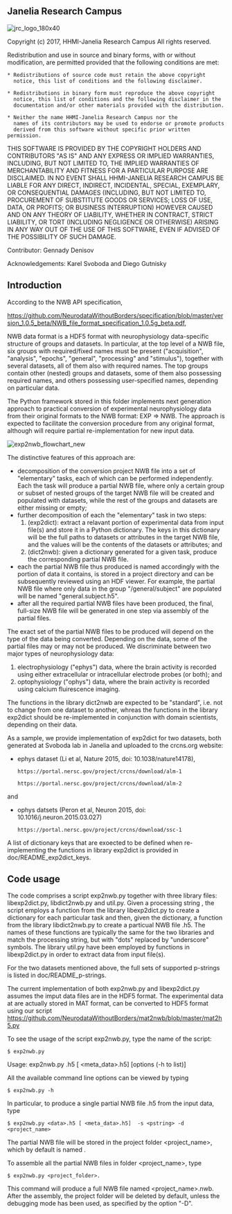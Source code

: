 Janelia Research Campus
-----------------------

![jrc_logo_180x40](https://cloud.githubusercontent.com/assets/1093770/24422906/2ba9caae-13c9-11e7-9177-c54f5c2c1f62.png)

Copyright (c) 2017, HHMI-Janelia Research Campus
All rights reserved.

Redistribution and use in source and binary forms, with or without
modification, are permitted provided that the following conditions are met:

    * Redistributions of source code must retain the above copyright
      notice, this list of conditions and the following disclaimer.
      
    * Redistributions in binary form must reproduce the above copyright
      notice, this list of conditions and the following disclaimer in the
      documentation and/or other materials provided with the distribution.
      
    * Neither the name HHMI-Janelia Research Campus nor the
      names of its contributors may be used to endorse or promote products
      derived from this software without specific prior written permission.

THIS SOFTWARE IS PROVIDED BY THE COPYRIGHT HOLDERS AND CONTRIBUTORS "AS IS" AND
ANY EXPRESS OR IMPLIED WARRANTIES, INCLUDING, BUT NOT LIMITED TO, THE IMPLIED
WARRANTIES OF MERCHANTABILITY AND FITNESS FOR A PARTICULAR PURPOSE ARE
DISCLAIMED. IN NO EVENT SHALL HHMI-JANELIA RESEARCH CAMPUS BE LIABLE FOR ANY
DIRECT, INDIRECT, INCIDENTAL, SPECIAL, EXEMPLARY, OR CONSEQUENTIAL DAMAGES
(INCLUDING, BUT NOT LIMITED TO, PROCUREMENT OF SUBSTITUTE GOODS OR SERVICES;
LOSS OF USE, DATA, OR PROFITS; OR BUSINESS INTERRUPTION) HOWEVER CAUSED AND
ON ANY THEORY OF LIABILITY, WHETHER IN CONTRACT, STRICT LIABILITY, OR TORT
(INCLUDING NEGLIGENCE OR OTHERWISE) ARISING IN ANY WAY OUT OF THE USE OF THIS
SOFTWARE, EVEN IF ADVISED OF THE POSSIBILITY OF SUCH DAMAGE.

Contributor: Gennady Denisov

Acknowledgements: Karel Svoboda and Diego Gutnisky 


Introduction
------------
According to the NWB API specification,

https://github.com/NeurodataWithoutBorders/specification/blob/master/version_1.0.5_beta/NWB_file_format_specification_1.0.5g_beta.pdf,

NWB data format is a HDF5 format with neurophysiology data-specific structure of
groups and datasets. In particular, at the top level of a NWB file, six groups 
with required/fixed names must be present ("acquisition", "analysis", "epochs", 
"general", "processing" and "stimulus"), together with several datasets, all of 
them also with required names. The top groups contain other (nested) groups and 
datasets, some of them also possessing required names, and others possessing 
user-specified names, depending on particular data.

The Python framework stored in this folder implements next generation 
approach to practical conversion of experimental neurophysiology data from their 
original formats to the NWB format: EXP => NWB. The approach is expected to 
facilitate the conversion procedure from any original format, although will 
require partial re-implementation for new input data.

![exp2nwb_flowchart_new](https://cloud.githubusercontent.com/assets/1093770/24525299/c3dc6738-1567-11e7-82c9-7bd2f4f761b1.png)

The distinctive features of this approach are:
- decomposition of the conversion project NWB file into a set of "elementary" 
  tasks, each of which can be performed independently. Each the task will produce 
  a partial NWB file, where only a certain group or subset of nested groups of 
  the target NWB file will be created and populated with datasets, while the rest 
  of the groups and datasets are either missing or empty;
- further decomposition of each the "elementary" task in two steps:
  1) (exp2dict): extract a relavant portion of experimental data from input file(s)
                 and store it in a Python dictionary. The keys in this dictionary 
                 will be the full paths to datasets or attributes in the target 
                 NWB file, and the values will be the contents of the datasets or 
                 attributes; and
  2) (dict2nwb): given a dictionary generated for a given task, produce the 
                 corresponding partial NWB file.
- each the partial NWB file thus produced is named accordingly with the 
  portion of data it contains, is stored in a project directory and  can 
  be subsequently reviewed using an HDF viewer. For example, the partial 
  NWB file where only data in the group "/general/subject" are populated 
  will be named "general.subject.h5". 
- after all the required partial NWB files have been produced, the final,
  full-size NWB file will be generated in one step via assembly of the partial
  files.

The exact set of the partial NWB files to be produced will depend on the type of 
the data being converted. Depending on the data, some of the partial files 
may or may not be produced. We discriminate between two major types of 
neurophysiology data:
1) electrophysiology ("ephys") data, where the brain activity is recorded using 
   either extracellular or intracellular electrode probes (or both); and
2) optophysiology ("ophys") data, where the brain activity is recorded using
   calcium fluirescence imaging.

The functions in the library dict2nwb are expected to be "standard",
i.e. not to change from one dataset to another, whreas the functions
in the library exp2dict should be re-implemented in conjunction
with domain scientists, depending on their data. 

As a sample, we provide implementation of exp2dict for two datasets, both generated at Svoboda lab
in Janelia and uploaded to the crcns.org website:
- ephys dataset (Li et al, Nature 2015, doi: 10.1038/nature14178), 

      https://portal.nersc.gov/project/crcns/download/alm-1     

      https://portal.nersc.gov/project/crcns/download/alm-2

 and

- ophys datsets (Peron et al, Neuron 2015, doi: 10.1016/j.neuron.2015.03.027) 

      https://portal.nersc.gov/project/crcns/download/ssc-1
      
A list of dictionary keys that are exoected to be defined when re-implementing the functions in library exp2dict is provided in doc/README_exp2dict_keys.

Code usage
----------
The code comprises a script exp2nwb.py together with three library files: 
libexp2dict.py, libdict2nwb.py and util.py. Given a processing string <pstring>, 
the script employs a function from the library libexp2dict.py to create 
a dictionary for each particular task and then, given the dictionary, a 
function from the library libdict2nwb.py to create a particual NWB file <pstring>.h5. 
The names of these functions are typically the same for the two libraries and match 
the processing string, but with "dots" replaced by "underscore" symbols. The 
library util.py have been employed by functions in libexp2dict.py in order to 
extract data from input file(s).

For the two datasets mentioned above, the full sets of supported p-strings is listed in doc/README_p-strings.

The current implementation of both exp2nwb.py and libexp2dict.py assumes the 
imput data files are in the HDF5 format. The experimental data at are actually
stored in MAT format, can be converted to HDF5 format using our script
    https://github.com/NeurodataWithoutBorders/mat2nwb/blob/master/mat2h5.py

To see the usage of the script exp2nwb.py, type the name of the script:

    $ exp2nwb.py
Usage: 
    exp2nwb.py <data>.h5 [ <meta_data>.h5] [options (-h to list)]

All the available command line options can be viewed by typing

    $ exp2nwb.py -h

In particular, to produce a single partial NWB file <pstring>.h5 from the input 
data, type

    $ exp2nwb.py <data>.h5 [ <meta_data>.h5]  -s <pstring> -d <project_name>
    
The partial NWB file will be stored in the project folder <project_name>, 
which by default is named <data>.

To assemble all the partial NWB files in folder <project_name>, type

    $ exp2nwb.py <project_folder>.
    
This command will produce a full NWB file named <project_name>.nwb.
After the assembly, the project folder will be deleted by default, unless
the debugging mode has been used, as specified by the option "-D".

